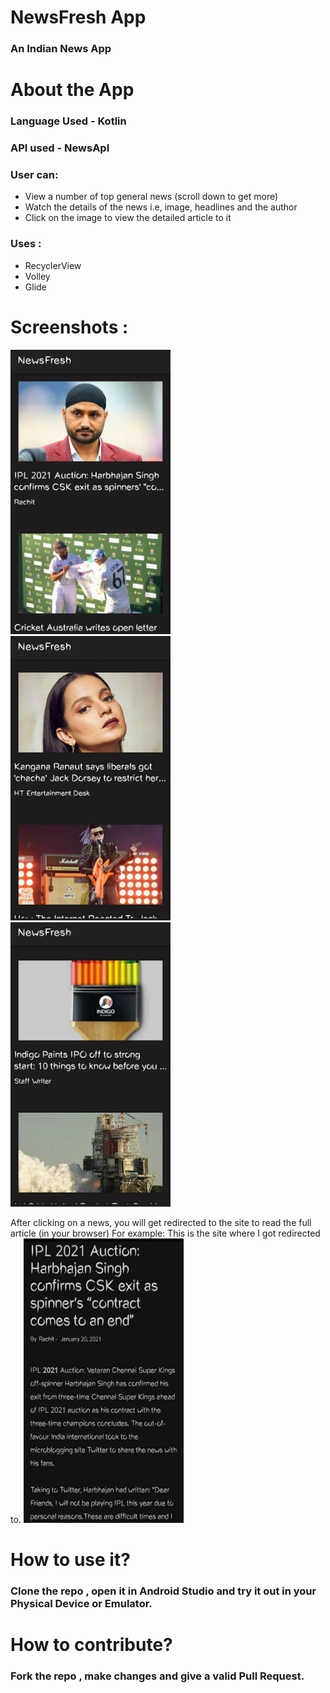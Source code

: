 # NewsFresh App
### An Indian News App

# About the App #
### Language Used - Kotlin 
### API used - NewsApI

### User can:

- View a number of top general news (scroll down to get more)
- Watch the details of the news i.e, image, headlines and the author
- Click on the image to view the detailed article to it

### Uses :

- RecyclerView
- Volley
- Glide

# Screenshots :  

  <img src="screenshots/AppSS1.jpg" width="256" height="455">&nbsp;&nbsp;&nbsp;&nbsp;&nbsp;
  <img src="screenshots/AppSS2.jpg" width="256" height="455">&nbsp;&nbsp;&nbsp;&nbsp;&nbsp;
  <img src="screenshots/AppSS3.jpg" width="256" height="455">&nbsp;&nbsp;&nbsp;&nbsp;&nbsp;

After clicking on a news, you will get redirected to the site to read the full article (in your browser)
For example: 
This is the site where I got redirected to.
 <img src="screenshots/BrowserSS.jpg" width="256" height="455">&nbsp;&nbsp;&nbsp;&nbsp;&nbsp;



# How to use it?
### Clone the repo , open it in Android Studio and try it out in your Physical Device or Emulator.

# How to contribute?
### Fork the repo , make changes and give a valid Pull Request.
